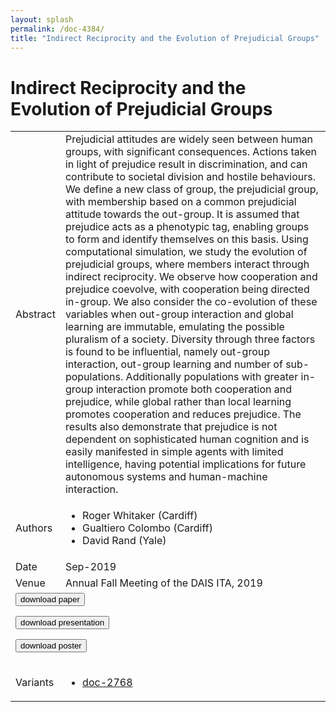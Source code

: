 ```yaml
---
layout: splash
permalink: /doc-4384/
title: "Indirect Reciprocity and the Evolution of Prejudicial Groups"
---
```


# Indirect Reciprocity and the Evolution of Prejudicial Groups

<table>
    <tbody>
    <tr>
        <td>Abstract</td>
        <td>Prejudicial attitudes are widely seen between human groups, with significant consequences. Actions taken in light of prejudice result in discrimination, and can contribute to societal division and hostile behaviours. We define a new class of group, the prejudicial group, with membership based on a common prejudicial attitude towards the out-group. It is assumed that prejudice acts as a phenotypic tag, enabling groups to form and identify themselves on this basis. Using computational simulation, we study the evolution of prejudicial groups, where members interact through indirect reciprocity. We observe how cooperation and prejudice coevolve, with cooperation being directed in-group. We also consider the co-evolution of these variables when out-group interaction and global learning are immutable, emulating the possible pluralism of a society. Diversity through three factors is found to be influential, namely out-group interaction, out-group learning and number of sub-populations. Additionally populations with greater in-group interaction promote both cooperation and prejudice, while global rather than local learning promotes cooperation and reduces prejudice. The results also demonstrate that prejudice is not dependent on sophisticated human cognition and is easily manifested in simple agents with limited intelligence, having potential implications for future autonomous systems and human-machine interaction.</td>
    </tr>
    <tr>
        <td>Authors</td>
        <td>
            <ul>
                <li>Roger Whitaker (Cardiff)</li>
                <li>Gualtiero Colombo (Cardiff)</li>
                <li>David Rand (Yale)</li>
            </ul>
        </td>
    </tr>
    <tr>
        <td>Date</td>
        <td>Sep-2019</td>
    </tr>
    <tr>
        <td>Venue</td>
        <td>Annual Fall Meeting of the DAIS ITA, 2019</td>
    </tr>
        <tr>
            <td colspan="2">
                <form method="get" action="https://ibm.box.com/v/doc-4384-paper">
                    <button type="submit">download paper</button>
                </form>
                <form method="get" action="https://ibm.box.com/v/doc-4384-slides">
                    <button type="submit">download presentation</button>
                </form>
                <form method="get" action="https://ibm.box.com/v/doc-4384-poster">
                    <button type="submit">download poster</button>
                </form>
            </td>
        </tr>
        <tr>
            <td>Variants</td>
            <td>
                <ul>
                    <li><a href="\doc-2768\">doc-2768</a></li>
                </ul>
            </td>
        </tr>
    </tbody>
</table>
